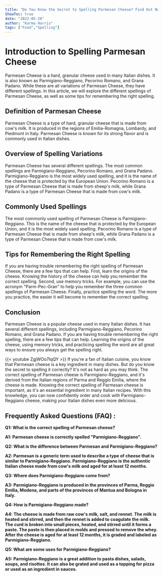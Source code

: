 ```yaml
---
title: "Do You Know the Secret to Spelling Parmesan Cheese? Find Out Now!"
ShowToc: true 
date: "2022-05-28"
author: "Karma Harris" 
tags: ["Food","Spelling"]
---
```

# Introduction to Spelling Parmesan Cheese

Parmesan Cheese is a hard, granular cheese used in many Italian dishes. It is also known as Parmigiano-Reggiano, Pecorino Romano, and Grana Padano. While these are all variations of Parmesan Cheese, they have different spellings. In this article, we will explore the different spellings of Parmesan Cheese, as well as some tips for remembering the right spelling. 

## Definition of Parmesan Cheese

Parmesan Cheese is a type of hard, granular cheese that is made from cow's milk. It is produced in the regions of Emilia-Romagna, Lombardy, and Piedmont in Italy. Parmesan Cheese is known for its strong flavor and is commonly used in Italian dishes. 

## Overview of Spelling Variations

Parmesan Cheese has several different spellings. The most common spellings are Parmigiano-Reggiano, Pecorino Romano, and Grana Padano. Parmigiano-Reggiano is the most widely used spelling, and it is the name of the cheese that is protected by the European Union. Pecorino Romano is a type of Parmesan Cheese that is made from sheep's milk, while Grana Padano is a type of Parmesan Cheese that is made from cow's milk. 

## Commonly Used Spellings

The most commonly used spelling of Parmesan Cheese is Parmigiano-Reggiano. This is the name of the cheese that is protected by the European Union, and it is the most widely used spelling. Pecorino Romano is a type of Parmesan Cheese that is made from sheep's milk, while Grana Padano is a type of Parmesan Cheese that is made from cow's milk. 

## Tips for Remembering the Right Spelling

If you are having trouble remembering the right spelling of Parmesan Cheese, there are a few tips that can help. First, learn the origins of the cheese. Knowing the history of the cheese can help you remember the correct spelling. Second, use memory tricks. For example, you can use the acronym "Parm-Pec-Gran" to help you remember the three common spellings of Parmesan Cheese. Finally, practice spelling the word. The more you practice, the easier it will become to remember the correct spelling. 

## Conclusion

Parmesan Cheese is a popular cheese used in many Italian dishes. It has several different spellings, including Parmigiano-Reggiano, Pecorino Romano, and Grana Padano. If you are having trouble remembering the right spelling, there are a few tips that can help. Learning the origins of the cheese, using memory tricks, and practicing spelling the word are all great ways to ensure you always get the spelling right.

{{< youtube ZgjWOo7IqQY >}} 
If you're a fan of Italian cuisine, you know that Parmesan cheese is a key ingredient in many dishes. But do you know the secret to spelling it correctly? It's not as hard as you may think. The correct spelling of Parmesan cheese is Parmigiano-Reggiano, and it's derived from the Italian regions of Parma and Reggio Emilia, where the cheese is made. Knowing the correct spelling of Parmesan cheese is important, as it's an essential ingredient in many Italian recipes. With this knowledge, you can now confidently order and cook with Parmigiano-Reggiano cheese, making your Italian dishes even more delicious.

## Frequently Asked Questions (FAQ) :
**Q1: What is the correct spelling of Parmesan cheese?**

**A1: Parmesan cheese is correctly spelled "Parmigiano-Reggiano".**

**Q2: What is the difference between Parmesan and Parmigiano-Reggiano?**

**A2: Parmesan is a generic term used to describe a type of cheese that is similar to Parmigiano-Reggiano. Parmigiano-Reggiano is the authentic Italian cheese made from cow's milk and aged for at least 12 months.**

**Q3: Where does Parmigiano-Reggiano come from?**

**A3: Parmigiano-Reggiano is produced in the provinces of Parma, Reggio Emilia, Modena, and parts of the provinces of Mantua and Bologna in Italy.**

**Q4: How is Parmigiano-Reggiano made?**

**A4: The cheese is made from raw cow's milk, salt, and rennet. The milk is heated and stirred, and then the rennet is added to coagulate the milk. The curd is broken into small pieces, heated, and stirred until it forms a paste. The paste is then placed in molds and pressed to remove the whey. After the cheese is aged for at least 12 months, it is graded and labeled as Parmigiano-Reggiano.**

**Q5: What are some uses for Parmigiano-Reggiano?**

**A5: Parmigiano-Reggiano is a great addition to pasta dishes, salads, soups, and risottos. It can also be grated and used as a topping for pizza or used as an ingredient in sauces.**






